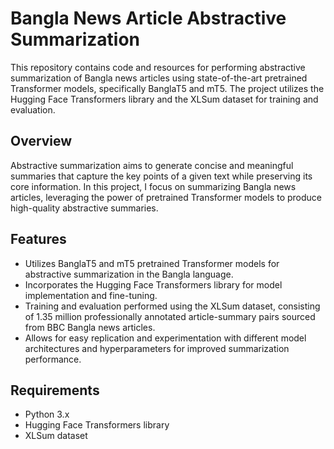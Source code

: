 # Bangla News Article Abstractive Summarization

This repository contains code and resources for performing abstractive summarization of Bangla news articles using state-of-the-art pretrained Transformer models, specifically BanglaT5 and mT5. The project utilizes the Hugging Face Transformers library and the XLSum dataset for training and evaluation.

## Overview

Abstractive summarization aims to generate concise and meaningful summaries that capture the key points of a given text while preserving its core information. In this project, I focus on summarizing Bangla news articles, leveraging the power of pretrained Transformer models to produce high-quality abstractive summaries.

## Features

- Utilizes BanglaT5 and mT5 pretrained Transformer models for abstractive summarization in the Bangla language.
- Incorporates the Hugging Face Transformers library for model implementation and fine-tuning.
- Training and evaluation performed using the XLSum dataset, consisting of 1.35 million professionally annotated article-summary pairs sourced from BBC Bangla news articles.
- Allows for easy replication and experimentation with different model architectures and hyperparameters for improved summarization performance.

## Requirements

- Python 3.x
- Hugging Face Transformers library
- XLSum dataset

